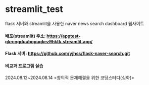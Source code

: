 # streamlit_test
flask 서버와 streamlit을 사용한 naver news search dashboard 웹사이트

#### 배포(streamlit) 주소: https://apptest-gkrcngduubopuqkez9hktk.streamlit.app/
#### Flask 서버: https://github.com/yjhss/flask-naver-search.git

#### 비교과 프로그램 실습
2024.08.12~2024.08.14 <창의적 문제해결을 위한 코딩스터디(심화)>

